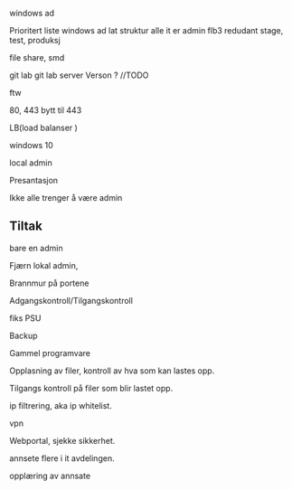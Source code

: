 windows ad

Prioritert liste
windows ad
lat struktur
alle it er admin
flb3 redudant
stage, test, produksj

file share, smd

git lab
git lab server Verson ? //TODO

ftw

80, 443 bytt til 443 

LB(load balanser )


windows 10

local admin


Presantasjon


Ikke alle trenger å være admin

## Tiltak

bare en admin

Fjærn lokal admin, 

Brannmur på portene

Adgangskontroll/Tilgangskontroll

fiks PSU

Backup 

Gammel programvare

Opplasning av filer, kontroll av hva som kan lastes opp.

Tilgangs kontroll på filer som blir lastet opp.

ip filtrering, aka ip whitelist. 

vpn

Webportal, sjekke sikkerhet. 

annsete flere i it avdelingen. 

opplæring av annsate








